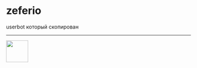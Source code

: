 # zeferio
userbot который скопирован

<hr>
<a href="https://cloud.okteto.com/#/deploy?repository=https://github.com/Isatau/zeferio"><img src="https://user-images.githubusercontent.com/36935426/159979786-61a598ef-83c8-4c53-9cda-9aea31d61587.png" height="60"></a>
